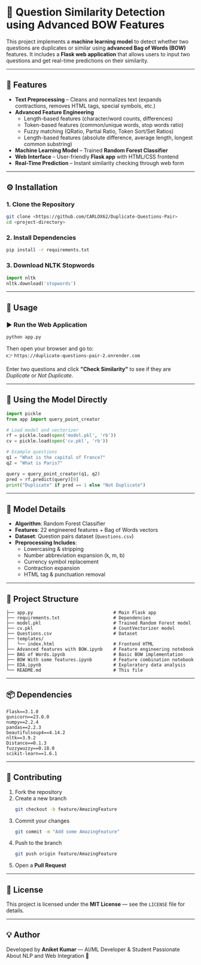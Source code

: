 # 🧠 Question Similarity Detection using Advanced BOW Features

This project implements a **machine learning model** to detect whether two questions are duplicates or similar using **advanced Bag of Words (BOW)** features. It includes a **Flask web application** that allows users to input two questions and get real-time predictions on their similarity.

---

## 🚀 Features
- **Text Preprocessing** – Cleans and normalizes text (expands contractions, removes HTML tags, special symbols, etc.)
- **Advanced Feature Engineering**
  - Length-based features (character/word counts, differences)
  - Token-based features (common/unique words, stop words ratio)
  - Fuzzy matching (QRatio, Partial Ratio, Token Sort/Set Ratios)
  - Length-based features (absolute difference, average length, longest common substring)
- **Machine Learning Model** – Trained **Random Forest Classifier**
- **Web Interface** – User-friendly **Flask app** with HTML/CSS frontend
- **Real-Time Prediction** – Instant similarity checking through web form

---

## ⚙️ Installation

### 1. Clone the Repository
```bash
git clone <https://github.com/CARLOX62/Duplicate-Questions-Pair>
cd <project-directory>
```

### 2. Install Dependencies
```bash
pip install -r requirements.txt
```

### 3. Download NLTK Stopwords
```python
import nltk
nltk.download('stopwords')
```

---

## 🧪 Usage

### ▶️ Run the Web Application
```bash
python app.py
```

Then open your browser and go to:  
👉 `https://duplicate-questions-pair-2.onrender.com`

Enter two questions and click **"Check Similarity"** to see if they are *Duplicate* or *Not Duplicate*.

---

## 🧰 Using the Model Directly
```python
import pickle
from app import query_point_creator

# Load model and vectorizer
rf = pickle.load(open('model.pkl', 'rb'))
cv = pickle.load(open('cv.pkl', 'rb'))

# Example questions
q1 = "What is the capital of France?"
q2 = "What is Paris?"

query = query_point_creator(q1, q2)
pred = rf.predict(query)[0]
print("Duplicate" if pred == 1 else "Not Duplicate")
```

---

## 🧠 Model Details
- **Algorithm**: Random Forest Classifier  
- **Features**: 22 engineered features + Bag of Words vectors  
- **Dataset**: Question pairs dataset (`Questions.csv`)  
- **Preprocessing Includes**:
  - Lowercasing & stripping  
  - Number abbreviation expansion (k, m, b)
  - Currency symbol replacement  
  - Contraction expansion  
  - HTML tag & punctuation removal  

---

## 📂 Project Structure
```
├── app.py                              # Main Flask app
├── requirements.txt                    # Dependencies
├── model.pkl                           # Trained Random Forest model
├── cv.pkl                              # CountVectorizer model
├── Questions.csv                       # Dataset
├── templates/
│   └── index.html                      # Frontend HTML
├── Advanced features with BOW.ipynb    # Feature engineering notebook
├── BAG of Words.ipynb                  # Basic BOW implementation
├── BOW With some features.ipynb        # Feature combination notebook
├── EDA.ipynb                           # Exploratory data analysis
└── README.md                           # This file
```

---

## 📦 Dependencies
```
Flask==3.1.0
gunicorn==23.0.0
numpy==2.2.4
pandas==2.2.3
beautifulsoup4==4.14.2
nltk==3.9.2
Distance==0.1.3
fuzzywuzzy==0.18.0
scikit-learn==1.6.1
```

---

## 🤝 Contributing
1. Fork the repository  
2. Create a new branch  
   ```bash
   git checkout -b feature/AmazingFeature
   ```
3. Commit your changes  
   ```bash
   git commit -m "Add some AmazingFeature"
   ```
4. Push to the branch  
   ```bash
   git push origin feature/AmazingFeature
   ```
5. Open a **Pull Request**

---

## 🪪 License
This project is licensed under the **MIT License** — see the `LICENSE` file for details.

---

## 💡 Author
Developed by **Aniket Kumar** — AI/ML Developer & Student Passionate About NLP and Web Integration 🚀
